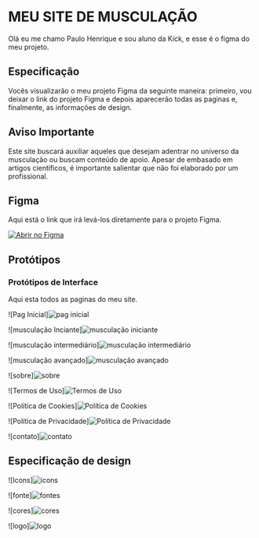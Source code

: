 # MEU SITE DE MUSCULAÇÃO

Olá eu me chamo Paulo Henrique e sou aluno da Kick, e esse é o figma do meu projeto.

## Especificação 

Vocês visualizarão o meu projeto Figma da seguinte maneira: primeiro, vou deixar o link do projeto Figma e depois aparecerão todas as paginas e, finalmente, as informações de design.

## Aviso Importante

Este site buscará auxiliar aqueles que desejam adentrar no universo da musculação ou buscam conteúdo de apoio. Apesar de embasado em artigos científicos, é importante salientar que não foi elaborado por um profissional.

## Figma

Aqui está o link que irá levá-los diretamente para o projeto Figma.

[![Abrir no Figma](https://img.shields.io/badge/Abrir_no_Figma-blue?style=for-the-badge&logo=figma)](https://www.figma.com/file/nnPw8LJiO2rRR5pMr7BofZ/site-da-kick?type=design&node-id=37%3A91&mode=dev&t=iuUfziebybgk7GMb-1)


## Protótipos

### Protótipos de Interface

Aqui esta todos as paginas do meu site.

![Pag Inicial]![pag inicial](https://github.com/paulonunes07x/figma/assets/167910043/2f69ca4d-2760-432b-b766-6176b5c72fe3)

![musculação Inciante]![musculação iniciante](https://github.com/paulonunes07x/figma/assets/167910043/d581fd0f-55e6-4c95-b20c-d7ad52572835)

![musculação intermediário]![musculação intermediário](https://github.com/paulonunes07x/figma/assets/167910043/09e2a55d-1c10-46bf-8273-f50c09548b19)

![musculação avançado]![musculação avançado](https://github.com/paulonunes07x/figma/assets/167910043/2235e23a-ab3f-4cd6-8496-b64f097ed34b)

![sobre]![sobre](https://github.com/paulonunes07x/figma/assets/167910043/3cd63439-3290-4dcc-b659-6d0d5e9ac07a)

![Termos de Uso]![Termos de Uso](https://github.com/paulonunes07x/figma/assets/167910043/6ca7d6b1-8d43-400a-bb36-cb198465c646)

![Política de Cookies]![Política de Cookies](https://github.com/paulonunes07x/figma/assets/167910043/dc212e5b-f45e-4a0e-8b1b-ea3888b87622)

![Política de Privacidade]![Política de Privacidade](https://github.com/paulonunes07x/figma/assets/167910043/3f65916b-f652-4b76-ae53-83681a35af8b)

![contato]![contato](https://github.com/paulonunes07x/figma/assets/167910043/491202dd-7ebf-47d5-b591-1ac04c510c44)


## Especificação de design

![Icons]![icons](https://github.com/paulonunes07x/figma/assets/167910043/b1fd3f0e-47d1-49bc-a89f-5925e6b31e47)

![fonte]![fontes](https://github.com/paulonunes07x/figma/assets/167910043/3e0a1942-fe92-4fc8-af0a-698a040c5ce1)

![cores]![cores](https://github.com/paulonunes07x/figma/assets/167910043/f29b9a5a-8692-4558-8853-f0501a5fa9f1)

![logo]![logo](https://github.com/paulonunes07x/figma/assets/167910043/6540773e-9c05-4e56-b7af-9e9699448beb)
